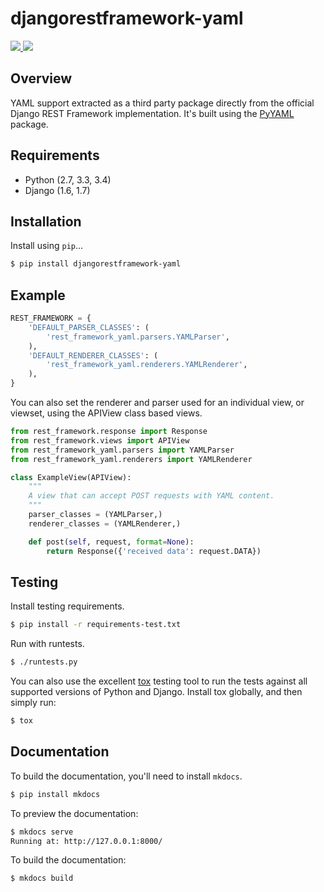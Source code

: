 # djangorestframework-yaml

<div class="badges">
    <a href="http://travis-ci.org/jpadilla/django-rest-framework-yaml?branch=master">
        <img src="https://travis-ci.org/jpadilla/django-jwt-auth.svg?branch=masterr">
    </a>
    <a href="https://pypi.python.org/pypi/djangorestframework-yaml">
        <img src="https://pypip.in/version/djangorestframework-yaml/badge.svg">
    </a>
</div>

## Overview

YAML support extracted as a third party package directly from the official Django REST Framework implementation. It's built using the [PyYAML][pyyaml] package.

## Requirements

* Python (2.7, 3.3, 3.4)
* Django (1.6, 1.7)

## Installation

Install using `pip`...

```bash
$ pip install djangorestframework-yaml
```

## Example

```python
REST_FRAMEWORK = {
    'DEFAULT_PARSER_CLASSES': (
        'rest_framework_yaml.parsers.YAMLParser',
    ),
    'DEFAULT_RENDERER_CLASSES': (
        'rest_framework_yaml.renderers.YAMLRenderer',
    ),
}
```

You can also set the renderer and parser used for an individual view, or viewset, using the APIView class based views.

```python
from rest_framework.response import Response
from rest_framework.views import APIView
from rest_framework_yaml.parsers import YAMLParser
from rest_framework_yaml.renderers import YAMLRenderer

class ExampleView(APIView):
    """
    A view that can accept POST requests with YAML content.
    """
    parser_classes = (YAMLParser,)
    renderer_classes = (YAMLRenderer,)

    def post(self, request, format=None):
        return Response({'received data': request.DATA})
```

## Testing

Install testing requirements.

```bash
$ pip install -r requirements-test.txt
```

Run with runtests.

```bash
$ ./runtests.py
```

You can also use the excellent [tox](http://tox.readthedocs.org/en/latest/) testing tool to run the tests against all supported versions of Python and Django. Install tox globally, and then simply run:

```bash
$ tox
```

## Documentation

To build the documentation, you'll need to install `mkdocs`.

```bash
$ pip install mkdocs
```

To preview the documentation:

```bash
$ mkdocs serve
Running at: http://127.0.0.1:8000/
```

To build the documentation:

```bash
$ mkdocs build
```


[pyyaml]: http://pyyaml.org/
